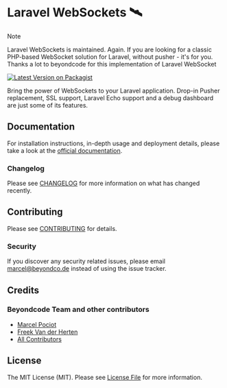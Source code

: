 # Laravel WebSockets 🛰

> [!NOTE]  
> Laravel WebSockets is maintained. Again. If you are looking for a classic PHP-based WebSocket solution for Laravel, without pusher - it's for you.
> Thanks a lot to beyondcode for this implementation of Laravel WebSocket

[![Latest Version on Packagist](https://img.shields.io/packagist/v/beyondcode/laravel-websockets.svg?style=flat-square)](https://packagist.org/packages/oskonnikov/laravel-websockets)

Bring the power of WebSockets to your Laravel application. Drop-in Pusher replacement, SSL support, Laravel Echo support and a debug dashboard are just some of its features.

## Documentation

For installation instructions, in-depth usage and deployment details, please take a look at the [official documentation](https://beyondco.de/docs/laravel-websockets/getting-started/introduction/).

### Changelog

Please see [CHANGELOG](CHANGELOG.md) for more information on what has changed recently.

## Contributing

Please see [CONTRIBUTING](CONTRIBUTING.md) for details.

### Security

If you discover any security related issues, please email marcel@beyondco.de instead of using the issue tracker.

## Credits 


### Beyondcode Team and other contributors
- [Marcel Pociot](https://github.com/mpociot)
- [Freek Van der Herten](https://github.com/freekmurze)
- [All Contributors](../../contributors)

## License

The MIT License (MIT). Please see [License File](LICENSE.md) for more information.
